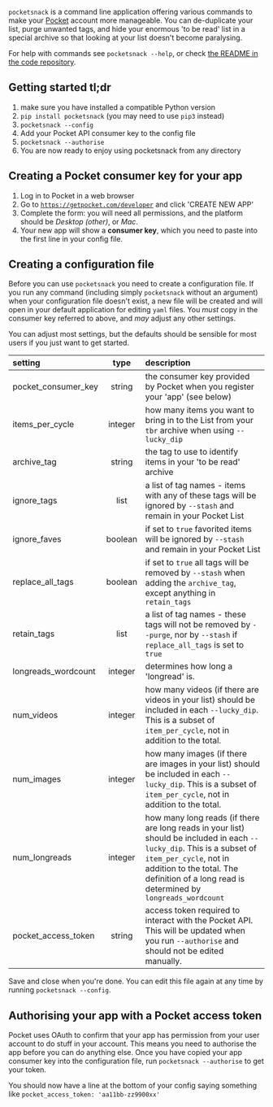 `pocketsnack` is a command line application offering various commands to make your [Pocket](https://getpocket.com) account more manageable. You can de-duplicate your list, purge unwanted tags, and hide your enormous 'to be read' list in a special archive so that looking at your list doesn't become paralysing.

For help with commands see `pocketsnack --help`, or check [the README in the code repository](https://github.com/hughrun/pocketsnack).

## Getting started tl;dr

1. make sure you have installed a compatible Python version
2. `pip install pocketsnack` (you may need to use `pip3` instead)
3. `pocketsnack --config`
4. Add your Pocket API consumer key to the config file
5. `pocketsnack --authorise`
6. You are now ready to enjoy using pocketsnack from any directory

## Creating a Pocket consumer key for your app

1. Log in to Pocket in a web browser
2. Go to [`https://getpocket.com/developer`](https://getpocket.com/developer) and click 'CREATE NEW APP'
3. Complete the form: you will need all permissions, and the platform should be _Desktop (other)_, or _Mac_.
4. Your new app will show a **consumer key**, which you need to paste into the first line in your config file.

## Creating a configuration file

Before you can use `pocketsnack` you need to create a configuration file. If you run any command (including simply `pocketsnack` without an argument) when your configuration file doesn't exist, a new file will be created and will open in your default application for editing `yaml` files. You *must* copy in the consumer key referred to above, and *may* adjust any other settings. 

You can adjust most settings, but the defaults should be sensible for most users if you just want to get started.

| setting              | type    | description                           |  
| :------------------- | :---:   | :------------------------------------ |  
| pocket_consumer_key  | string  | the consumer key provided by Pocket when you register your 'app' (see below)|
| items_per_cycle      | integer | how many items you want to bring in to the List from your `tbr` archive when using `--lucky_dip`|
| archive_tag          | string  | the tag to use to identify items in your 'to be read' archive|
| ignore_tags          | list    | a list of tag names - items with any of these tags will be ignored by `--stash` and remain in your Pocket List|
| ignore_faves         | boolean | if set to `true` favorited items will be ignored by `--stash` and remain in your Pocket List| 
| replace_all_tags     | boolean | if set to `true` all tags will be removed by `--stash` when adding the `archive_tag`, except anything in `retain_tags`|
| retain_tags          | list    | a list of tag names - these tags will not be removed by `--purge`, nor by `--stash` if `replace_all_tags` is set to `true`|
| longreads_wordcount  | integer | determines how long a 'longread' is. |
| num_videos           | integer | how many videos (if there are videos in your list) should be included in each `--lucky_dip`. This is a subset of `item_per_cycle`, not in addition to the total.|
| num_images           | integer | how many images (if there are images in your list) should be included in each `--lucky_dip`. This is a subset of `item_per_cycle`, not in addition to the total.|
| num_longreads        | integer | how many long reads (if there are long reads in your list) should be included in each `--lucky_dip`. This is a subset of `item_per_cycle`, not in addition to the total. The definition of a long read is determined by `longreads_wordcount`|
| pocket_access_token  | string  | access token required to interact with the Pocket API. This will be updated when you run `--authorise` and should not be edited manually.|

Save and close when you're done. You can edit this file again at any time by running `pocketsnack --config`.

## Authorising your app with a Pocket access token

Pocket uses OAuth to confirm that your app has permission from your user account to do stuff in your account. This means you need to authorise the app before you can do anything else. Once you have copied your app consumer key into the configuration file, run `pocketsnack --authorise` to get your token.

You should now have a line at the bottom of your config saying something like `pocket_access_token: 'aa11bb-zz9900xx'`